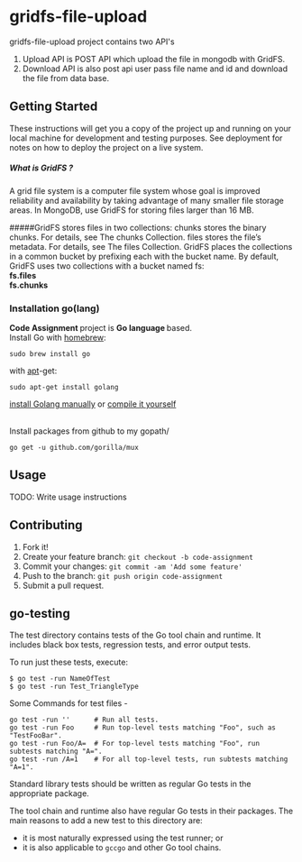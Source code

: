 # gridfs-file-upload

gridfs-file-upload project contains two API's 
1. Upload API is POST API which upload the file in mongodb with GridFS.
2. Download API is also post api user pass file name and id and download the file from data base.

## Getting Started

These instructions will get you a copy of the project up and running on your local machine for development and testing purposes. See deployment for notes on how to deploy the project on a live system.
##### What is GridFS ?
A grid file system is a computer file system whose goal is improved reliability and availability by taking advantage of many smaller file storage areas.
In MongoDB, use GridFS for storing files larger than 16 MB.

#####GridFS stores files in two collections:
chunks stores the binary chunks. For details, see The chunks Collection.
files stores the file’s metadata. For details, see The files Collection.
GridFS places the collections in a common bucket by prefixing each with the bucket name. By default, GridFS uses two collections with a bucket named fs:<br>
<b>fs.files</b> </br>
<b>fs.chunks</b></br>

### Installation go(lang)

<b>Code Assignment </b> project is <b> Go language </b> based.
<br/>Install Go with [homebrew](https://brew.sh/):

```Shell
sudo brew install go
```

with [apt](https://packages.qa.debian.org/a/apt.html)-get:

```Shell
sudo apt-get install golang
```

[install Golang manually](https://golang.org/doc/install)
or
[compile it yourself](https://golang.org/doc/install/source)


<br/>Install packages from github to my gopath/
```Shell
go get -u github.com/gorilla/mux
```

## Usage

TODO: Write usage instructions

## Contributing

1. Fork it!
2. Create your feature branch: `git checkout -b code-assignment`
3. Commit your changes: `git commit -am 'Add some feature'`
4. Push to the branch: `git push origin code-assignment`
5. Submit a pull request.

## go-testing
The test directory contains tests of the Go tool chain and runtime.
It includes black box tests, regression tests, and error output tests.

To run just these tests, execute:

    $ go test -run NameOfTest
    $ go test -run Test_TriangleType
    
   Some Commands for test files -
    
    go test -run ''      # Run all tests.
    go test -run Foo     # Run top-level tests matching "Foo", such as "TestFooBar".
    go test -run Foo/A=  # For top-level tests matching "Foo", run subtests matching "A=".
    go test -run /A=1    # For all top-level tests, run subtests matching "A=1".
   

Standard library tests should be written as regular Go tests in the appropriate package.

The tool chain and runtime also have regular Go tests in their packages.
The main reasons to add a new test to this directory are:

* it is most naturally expressed using the test runner; or
* it is also applicable to `gccgo` and other Go tool chains.